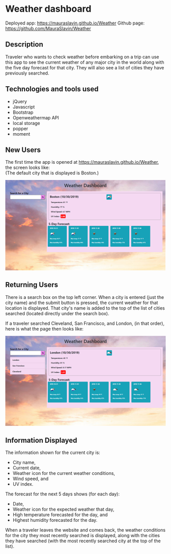 # Weather dashboard
Deployed app: https://mauraslavin.github.io/Weather
Github page:  https://github.com/MauraSlavin/Weather

## Description

Traveler who wants to check weather before embarking on a trip can use this app to see the current weather of any major city in the world along with the five day forecast for that city.  They will also see a list of cities they have previously searched.

## Technologies and tools used

- jQuery
- Javascript
- Bootstrap
- Openweathermap API
- local storage
- popper
- moment

## New Users

The first time the app is opened at https://mauraslavin.github.io/Weather, the screen looks like:  
(The default city that is displayed is Boston.)

![first time user](/Assets/BeginScreen.png)



## Returning Users

There is a search box on the top left corner.  When a city is entered (just the city name) and the submit button is pressed, the current weather for that location is displayed.  That city's name is added to the top of the list of cities searched (located directly under the search box).

If a traveler searched Cleveland, San Francisco, and London, (in that order), here is what the page then looks like:

![after a few searches](/Assets/LaterScreen.png)


## Information Displayed

The information shown for the current city is:
- City name,
- Current date,
- Weather icon for the current weather conditions,
- Wind speed, and
- UV index.

The forecast for the next 5 days shows (for each day):
- Date,
- Weather icon for the expected weather that day,
- High temperature forecasted for the day, and
- Highest humidity forecasted for the day.

When a traveler leaves the website and comes back, the weather conditions for the city they most recently searched is displayed, along with the cities they have searched (with the most recently searched city at the top of the list).
